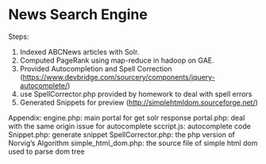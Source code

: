 # News Search Engine

Steps:
1. Indexed ABCNews  articles with Solr.
2. Computed PageRank using map-reduce in hadoop on GAE.
3. Provided Autocompletion and Spell Correction (https://www.devbridge.com/sourcery/components/jquery-autocomplete/)
4. use SpellCorrector.php provided by homework to deal with spell errors
5. Generated Snippets for preview (http://simplehtmldom.sourceforge.net/) 

Appendix:
engine.php: main portal for get solr response
portal.php: deal with the same origin issue for autocomplete
sccript.js: autocomplete code
Snippet.php: generate snippet
SpellCorrector.php: the php version of Norvig’s Algorithm
simple_html_dom.php: the source file of simple html dom used to parse dom tree
